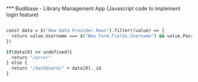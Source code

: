 *** Budibase - Library Management App (Javascript code to implement login feature)

```cmd

const data = $("New Data Provider.Rows").filter((value) => {
  return value.Username === $("New Form.Fields.Username") && value.Password === $("New Form.Fields.Password")
})

if(data[0] == undefined){
  return "/error"
} else {
  return "/dashboard/" + data[0]._id
}


```
